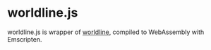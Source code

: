 # worldline.js

worldline.js is wrapper of [worldline](https://github.com/stakira/OpenUtau/tree/master/cpp), compiled to WebAssembly with Emscripten.
